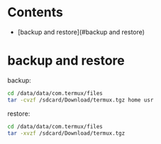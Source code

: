 # Contents

- [backup and restore](#backup and restore)

# backup and restore
backup:
```bash
cd /data/data/com.termux/files
tar -cvzf /sdcard/Download/termux.tgz home usr
 ```
 
 restore:
```bash
cd /data/data/com.termux/files
tar -xvzf /sdcard/Download/termux.tgz
 ```
